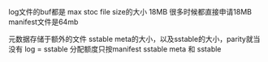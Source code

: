 log文件的buf都是 max stoc file size的大小 18MB 很多时候都直接申请18MB 
manifest文件是64mb

元数据存储于额外的文件
sstable meta的大小，以及sstable的大小，parity就当没有 log = sstable
分配额度只按manifest sstable meta 和 sstable